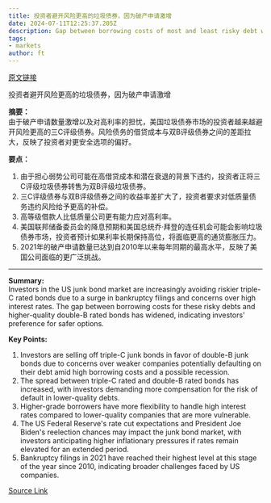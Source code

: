 ```yaml
---
title: 投资者避开风险更高的垃圾债券，因为破产申请激增
date: 2024-07-11T12:25:37.205Z
description: Gap between borrowing costs of most and least risky debt widens as traders fret over impact of high US interest rates
tags: 
- markets
author: ft
---
```


[原文链接](https://ft.com/content/b3d8f5dc-462d-4c1b-873b-9ed9be14b4c3)

投资者避开风险更高的垃圾债券，因为破产申请激增

**摘要：**  
由于破产申请数量激增以及对高利率的担忧，美国垃圾债券市场的投资者越来越避开风险更高的三C评级债券。风险债务的借贷成本与双B评级债券之间的差距拉大，反映了投资者对更安全选项的偏好。

**要点：** 
1. 由于担心弱势公司可能在高借贷成本和潜在衰退的背景下违约，投资者正将三C评级垃圾债券转售为双B评级垃圾债券。
2. 三C评级债券与双B评级债券之间的收益率差扩大了，投资者要求对低质量债务违约风险给予更高的补偿。
3. 高等级借款人比低质量公司更有能力应对高利率。
4. 美国联邦储备委员会的降息预期和美国总统乔·拜登的连任机会可能会影响垃圾债券市场，投资者预计如果利率长期保持高位，将面临更高的通货膨胀压力。
5. 2021年的破产申请数量已达到自2010年以来每年同期的最高水平，反映了美国公司面临的更广泛挑战。

---

 **Summary:**  
Investors in the US junk bond market are increasingly avoiding riskier triple-C rated bonds due to a surge in bankruptcy filings and concerns over high interest rates. The gap between borrowing costs for these risky debts and higher-quality double-B rated bonds has widened, indicating investors' preference for safer options.

**Key Points:**  
1. Investors are selling off triple-C junk bonds in favor of double-B junk bonds due to concerns over weaker companies potentially defaulting on their debt amid high borrowing costs and a possible recession.
2. The spread between triple-C rated and double-B rated bonds has increased, with investors demanding more compensation for the risk of default in lower-quality debts.
3. Higher-grade borrowers have more flexibility to handle high interest rates compared to lower-quality companies that are more vulnerable.
4. The US Federal Reserve's rate cut expectations and President Joe Biden's reelection chances may impact the junk bond market, with investors anticipating higher inflationary pressures if rates remain elevated for an extended period.
5. Bankruptcy filings in 2021 have reached their highest level at this stage of the year since 2010, indicating broader challenges faced by US companies.

[Source Link](https://ft.com/content/b3d8f5dc-462d-4c1b-873b-9ed9be14b4c3)


